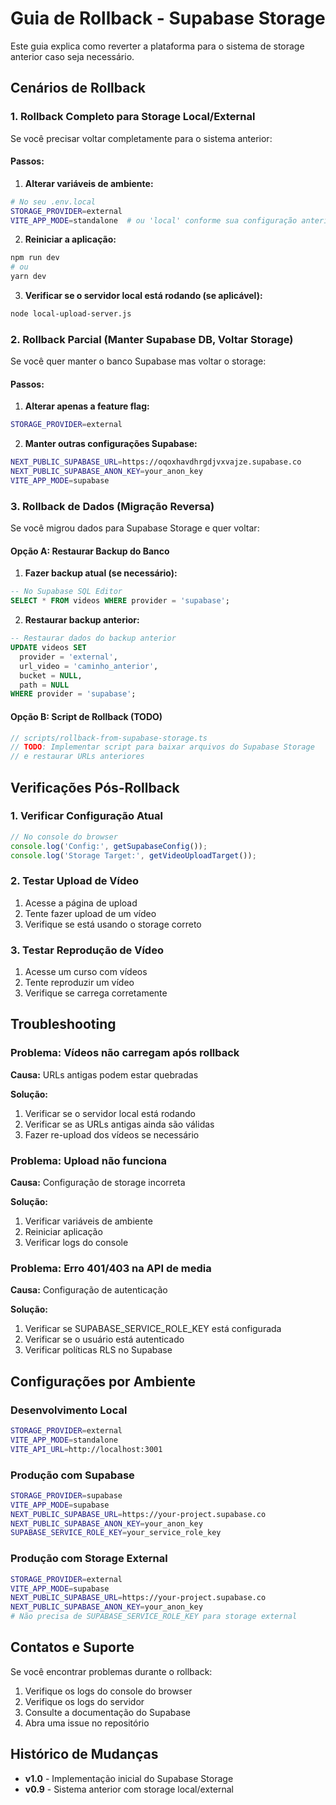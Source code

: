 # Guia de Rollback - Supabase Storage

Este guia explica como reverter a plataforma para o sistema de storage anterior caso seja necessário.

## Cenários de Rollback

### 1. Rollback Completo para Storage Local/External

Se você precisar voltar completamente para o sistema anterior:

#### Passos:

1. **Alterar variáveis de ambiente:**
```bash
# No seu .env.local
STORAGE_PROVIDER=external
VITE_APP_MODE=standalone  # ou 'local' conforme sua configuração anterior
```

2. **Reiniciar a aplicação:**
```bash
npm run dev
# ou
yarn dev
```

3. **Verificar se o servidor local está rodando (se aplicável):**
```bash
node local-upload-server.js
```

### 2. Rollback Parcial (Manter Supabase DB, Voltar Storage)

Se você quer manter o banco Supabase mas voltar o storage:

#### Passos:

1. **Alterar apenas a feature flag:**
```bash
STORAGE_PROVIDER=external
```

2. **Manter outras configurações Supabase:**
```bash
NEXT_PUBLIC_SUPABASE_URL=https://oqoxhavdhrgdjvxvajze.supabase.co
NEXT_PUBLIC_SUPABASE_ANON_KEY=your_anon_key
VITE_APP_MODE=supabase
```

### 3. Rollback de Dados (Migração Reversa)

Se você migrou dados para Supabase Storage e quer voltar:

#### Opção A: Restaurar Backup do Banco

1. **Fazer backup atual (se necessário):**
```sql
-- No Supabase SQL Editor
SELECT * FROM videos WHERE provider = 'supabase';
```

2. **Restaurar backup anterior:**
```sql
-- Restaurar dados do backup anterior
UPDATE videos SET 
  provider = 'external',
  url_video = 'caminho_anterior',
  bucket = NULL,
  path = NULL
WHERE provider = 'supabase';
```

#### Opção B: Script de Rollback (TODO)

```typescript
// scripts/rollback-from-supabase-storage.ts
// TODO: Implementar script para baixar arquivos do Supabase Storage
// e restaurar URLs anteriores
```

## Verificações Pós-Rollback

### 1. Verificar Configuração Atual

```typescript
// No console do browser
console.log('Config:', getSupabaseConfig());
console.log('Storage Target:', getVideoUploadTarget());
```

### 2. Testar Upload de Vídeo

1. Acesse a página de upload
2. Tente fazer upload de um vídeo
3. Verifique se está usando o storage correto

### 3. Testar Reprodução de Vídeo

1. Acesse um curso com vídeos
2. Tente reproduzir um vídeo
3. Verifique se carrega corretamente

## Troubleshooting

### Problema: Vídeos não carregam após rollback

**Causa:** URLs antigas podem estar quebradas

**Solução:**
1. Verificar se o servidor local está rodando
2. Verificar se as URLs antigas ainda são válidas
3. Fazer re-upload dos vídeos se necessário

### Problema: Upload não funciona

**Causa:** Configuração de storage incorreta

**Solução:**
1. Verificar variáveis de ambiente
2. Reiniciar aplicação
3. Verificar logs do console

### Problema: Erro 401/403 na API de media

**Causa:** Configuração de autenticação

**Solução:**
1. Verificar se SUPABASE_SERVICE_ROLE_KEY está configurada
2. Verificar se o usuário está autenticado
3. Verificar políticas RLS no Supabase

## Configurações por Ambiente

### Desenvolvimento Local
```bash
STORAGE_PROVIDER=external
VITE_APP_MODE=standalone
VITE_API_URL=http://localhost:3001
```

### Produção com Supabase
```bash
STORAGE_PROVIDER=supabase
VITE_APP_MODE=supabase
NEXT_PUBLIC_SUPABASE_URL=https://your-project.supabase.co
NEXT_PUBLIC_SUPABASE_ANON_KEY=your_anon_key
SUPABASE_SERVICE_ROLE_KEY=your_service_role_key
```

### Produção com Storage External
```bash
STORAGE_PROVIDER=external
VITE_APP_MODE=supabase
NEXT_PUBLIC_SUPABASE_URL=https://your-project.supabase.co
NEXT_PUBLIC_SUPABASE_ANON_KEY=your_anon_key
# Não precisa de SUPABASE_SERVICE_ROLE_KEY para storage external
```

## Contatos e Suporte

Se você encontrar problemas durante o rollback:

1. Verifique os logs do console do browser
2. Verifique os logs do servidor
3. Consulte a documentação do Supabase
4. Abra uma issue no repositório

## Histórico de Mudanças

- **v1.0** - Implementação inicial do Supabase Storage
- **v0.9** - Sistema anterior com storage local/external











